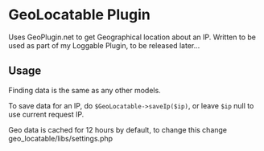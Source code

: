 # GeoLocatable Plugin

Uses GeoPlugin.net to get Geographical location about an IP. Written to be used as part of my Loggable Plugin, to be released later...

## Usage

Finding data is the same as any other models.

To save data for an IP, do `$GeoLocatable->saveIp($ip)`, or leave `$ip` null to use current request IP.

Geo data is cached for 12 hours by default, to change this change geo_locatable/libs/settings.php
